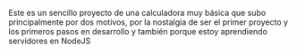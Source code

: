 Este es un sencillo proyecto de una calculadora muy básica que subo principalmente por dos motivos, por la nostalgia de ser el primer proyecto y los primeros pasos en desarrollo y también porque estoy aprendiendo servidores en NodeJS
